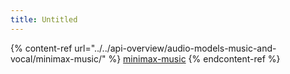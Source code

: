 ```yaml
---
title: Untitled
---
```


{% content-ref url="../../api-overview/audio-models-music-and-vocal/minimax-music/" %}
[minimax-music](../../api-overview/audio-models-music-and-vocal/minimax-music/)
{% endcontent-ref %}
